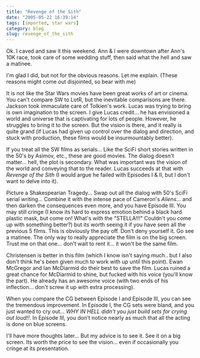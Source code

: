 ```yaml
---
title: "Revenge of the Sith"
date: "2005-05-22 16:39:14"
tags: [imported, star wars]
category: blog
slug: revenge_of_the_sith
---
```


Ok. I caved and saw it this weekend. Ann & I were downtown after Ann's 10K race, took care of some wedding stuff, then said what the hell and saw a matinee.

I'm glad I did, but not for the obvious reasons. Let me explain. (These reasons might come out disjointed, so bear with me)

It is not like the Star Wars movies have been great works of art or cinema. You can't compare SW to LotR, but the inevitable comparisons are there. Jackson took immaculate care of Tolkien's work. Lucas was trying to bring is own imagination to the screen. I give Lucas credit... he has envisioned a world and universe that is captivating for lots of people. However, he struggles to bring it to the screen. But the vision is there, and it really is quite grand (if Lucas had given up control over the dialog and direction, and stuck with production, these films would be insurmountably better).

If you treat all the SW films as serials... Like the SciFi short stories written in the 50's by Asimov, etc., these are good movies. The dialog doesn't matter... hell, the plot is secondary. What was important was the vision of the world and conveying that to the reader. Lucas succeeds at that with <em>Revenge of the Sith</em> (I would argue he failed with Episodes I & II, but I don't want to delve into it).

Picture a Shakespearian Tragedy... Swap out all the dialog with 50's SciFi serial writing... Combine it with the intense pace of Cameron's <em>Aliens</em>... and then darken the consequences even more, and you have Episode III. You may still cringe (I know its hard to express emotion behind a black hard plastic mask, but come on! What's with the "STELLA!!!" Couldn't you come up with something better?) but its worth seeing it if you have seen all the previous 5 films. This is obviously the pay off. Don't deny yourself it. Go see a matinee. The only way to really appreciate the film is on the big screen. Trust me on that one... don't wait to rent it... it won't be the same film.

Christensen is better in this film (which I know isn't saying much.. but I also don't think he's been given much to work with up until this point). Ewan McGregor and Ian McDiarmid do their best to save the film. Lucas ruined a great chance for McDiarmid to shine, but fucked with his voice (you'll know the part). He already has an awesome voice (with two ends of his inflection... don't screw it up with extra processing).

When you compare the CG between Episode I and Episode III, you can see the tremendous improvement. In Episode I, the CG sets were bland, and you just wanted to cry out... <em>WHY IN HELL didn't you just build sets for crying out loud!!</em>. In Episode III, you don't notice nearly as much that all the acting is done on blue screens.

I'll have more thoughts later... But my advice is to see it. See it on a big screen. Its worth the price to see the vision... even if occasionally you cringe at its presentation.
